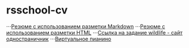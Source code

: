 # rsschool-cv
⋅⋅⋅[Резюме с использованием разметки Markdown](https://vooodee.github.io/rsschool-cv/cv)
⋅⋅⋅[Резюме с использованием разметки HTML](https://vooodee.github.io/rsschool-cv/)
⋅⋅⋅[Ссылка на задание wildlife - сайт одностраничник](https://rolling-scopes-school.github.io/vooodee-JSFE2021Q1/wildlife/)
⋅⋅⋅[Виртуальное пианино](https://rolling-scopes-school.github.io/vooodee-JSFE2021Q1/virtual-piano/)
